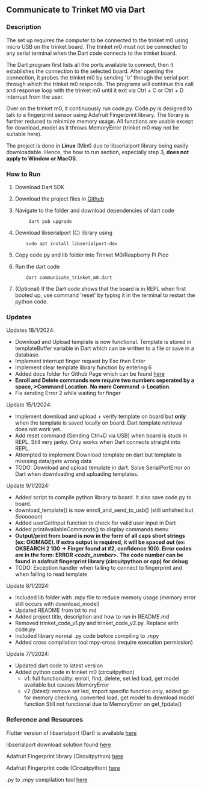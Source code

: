 ## **Communicate to Trinket M0 via Dart**

### Description
The set up requires the computer to be connected to the trinket m0 using micro USB on the trinket board. The trinket m0 must not be connected to any serial terminal when the Dart code connects to the trinket board.

The Dart program first lists all the ports available to connect, then it establishes the connection to the selected board. After opening the connection, it probes the trinket m0 by sending '\r' through the serial port through which the trinket m0 responds. The programs will continue this call and response loop with the trinket m0 until it exit via Ctrl + C or Ctrl + D interrupt from the user.

Over on the trinket m0, it continuously run code.py. Code.py is designed to talk to a fingerprint sensor using Adafruit Fingerprint library. The library is further reduced to minimize memory usage. All functions are usable except for download_model as it throws MemoryError (trinket m0 may not be suitable here).

The project is done in **Linux** (Mint) due to libserialport library being easily downloadable. Hence, the how to run section, especially step 3, **does not apply to Window or MacOS**.

### How to Run

1. Download Dart SDK
2. Download the project files in [Github](https://github.com/SuperStupidness/trinket_m0_communicate/tree/main)
3. Navigate to the folder and download dependencies of dart code

            dart pub upgrade

4.  Download libserialport (C) library using

            sudo apt install libserialport-dev

5.  Copy code.py and lib folder into Trinket M0/Raspberry Pi Pico
6.  Run the dart code

            dart communicate_trinket_m0.dart

7.  (Optional) If the Dart code shows that the board is in REPL when first booted up, use command 'reset' by typing it in the terminal to restart the python code.


### Updates
Updates 18/1/2024:
- Download and Upload template is now functional. Template is stored in templateBuffer variable in Dart which can be written to a file or save in a database.
- Implement interrupt finger request by Esc then Enter
- Implement clear template library function by entering 6
- Added docs folder for Github Page which can be found [here](https://superstupidness.github.io/trinket_m0_communicate/)
- **Enroll and Delete commands now require two numbers seperated by a space, >Command Location. No more Command -> Location.**
- Fix sending Error 2 while waiting for finger

Update 15/1/2024:
- Implement download and upload + verify template on board but **only** when the template is saved locally on board. Dart template retrieval does not work yet.
- Add reset command (Sending Ctrl+D via USB) when board is stuck in REPL. Still very janky. Only works when Dart connects straight into REPL.
- Attempted to implement Download template on dart but template is misssing data/gets wrong data
- TODO: Download and upload template in dart. Solve SerialPortError on Dart when downloading and uploading templates.

Update 9/1/2024:
- Added script to compile python library to board. It also save code.py to board.
- download\_template() is now enroll\_and\_send\_to_usb() (still unfished but _Soooooon_)
- Added userGetInput function to check for valid user input in Dart
- Added printAvailableCommands() to display commands menu
- **Output/print from board is now in the form of all caps short strings (ex: OKIMAGE). If extra output is required, it will be spaced out (ex: OKSEARCH 2 100 -> Finger found at #2, confidence 100). Error codes are in the form: ERROR _\<code\_number\>_. The code number can be found in adafruit fingerprint library (circuitpython or cpp) for debug**
- TODO: Exception handler when failing to connect to fingerprint and when failing to read template

Update 8/1/2024:
- Included lib folder with .mpy file to reduce memory usage (memory error still occurs with download_model)
- Updated README from txt to md
- Added project title, description and how to run in README.md
- Removed trinket_code_v1.py and trinket_code_v2.py. Replace with code.py
- Included library normal .py code before compiling to .mpy
- Added cross compilation tool mpy-cross (require execution permission)

Update 7/1/2024:
- Updated dart code to latest version
- Added python code in trinket m0 (circuitpython)
    + v1: full functionality: enroll, find, delete, set led
          load, get model available but causes MemoryError
    + v2 (latest): remove set led, import specific function only, added gc for
          memory checking, converted load, get model to download model function
          Still not functional due to MemoryError on get_fpdata()

### Reference and Resources
Flutter version of libserialport (Dart) is available [here](https://pub.dev/packages/flutter_libserialport)

libserialport download solution found [here](https://stackoverflow.com/questions/73387868/libserial-is-not-detected-in-my-dart-programm)

Adafruit Fingerprint library (Circuitpython) [here](https://github.com/adafruit/Adafruit_CircuitPython_Fingerprint/blob/main/adafruit_fingerprint.py)

Adafruit Fingerprint code (Circuitpython) [here](https://learn.adafruit.com/adafruit-optical-fingerprint-sensor/circuitpython)

.py to .mpy compilation tool [here](https://learn.adafruit.com/welcome-to-circuitpython/frequently-asked-questions)


